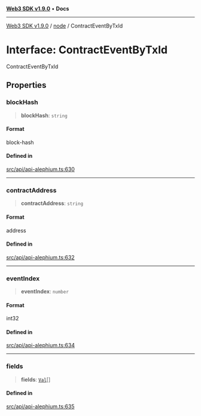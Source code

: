 [**Web3 SDK v1.9.0**](../../../README.md) • **Docs**

***

[Web3 SDK v1.9.0](../../../globals.md) / [node](../README.md) / ContractEventByTxId

# Interface: ContractEventByTxId

ContractEventByTxId

## Properties

### blockHash

> **blockHash**: `string`

#### Format

block-hash

#### Defined in

[src/api/api-alephium.ts:630](https://github.com/Mystic-Nayy/alephium-web3/blob/ee41f5e0e7d7fb0b155fe62f05b2ac03772895ca/packages/web3/src/api/api-alephium.ts#L630)

***

### contractAddress

> **contractAddress**: `string`

#### Format

address

#### Defined in

[src/api/api-alephium.ts:632](https://github.com/Mystic-Nayy/alephium-web3/blob/ee41f5e0e7d7fb0b155fe62f05b2ac03772895ca/packages/web3/src/api/api-alephium.ts#L632)

***

### eventIndex

> **eventIndex**: `number`

#### Format

int32

#### Defined in

[src/api/api-alephium.ts:634](https://github.com/Mystic-Nayy/alephium-web3/blob/ee41f5e0e7d7fb0b155fe62f05b2ac03772895ca/packages/web3/src/api/api-alephium.ts#L634)

***

### fields

> **fields**: [`Val`](../type-aliases/Val.md)[]

#### Defined in

[src/api/api-alephium.ts:635](https://github.com/Mystic-Nayy/alephium-web3/blob/ee41f5e0e7d7fb0b155fe62f05b2ac03772895ca/packages/web3/src/api/api-alephium.ts#L635)
